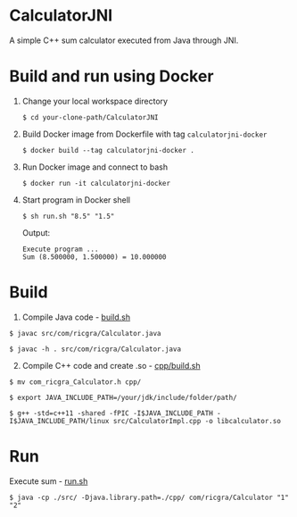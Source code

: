 # CalculatorJNI
A simple C++ sum calculator executed from Java through JNI.

# Build and run using Docker

1. Change your local workspace directory
  
    `$ cd your-clone-path/CalculatorJNI`

2. Build Docker image from Dockerfile with tag `calculatorjni-docker`

    `$ docker build --tag calculatorjni-docker .`

3. Run Docker image and connect to bash

    `$ docker run -it calculatorjni-docker`

4. Start program in Docker shell

    `$ sh run.sh "8.5" "1.5"`
    
    Output:
    
    ```
    Execute program ...
    Sum (8.500000, 1.500000) = 10.000000
    ```
# Build

1. Compile Java code - [build.sh]
```
$ javac src/com/ricgra/Calculator.java

$ javac -h . src/com/ricgra/Calculator.java
```
2. Compile C++ code and create .so - [cpp/build.sh]
```
$ mv com_ricgra_Calculator.h cpp/

$ export JAVA_INCLUDE_PATH=/your/jdk/include/folder/path/

$ g++ -std=c++11 -shared -fPIC -I$JAVA_INCLUDE_PATH -I$JAVA_INCLUDE_PATH/linux src/CalculatorImpl.cpp -o libcalculator.so
```

# Run

Execute sum - [run.sh]

```
$ java -cp ./src/ -Djava.library.path=./cpp/ com/ricgra/Calculator "1" "2"
```

[build.sh]: <https://github.com/ricgra/CalculatorJNI/blob/main/build.sh>
[cpp/build.sh]: <https://github.com/ricgra/CalculatorJNI/blob/main/cpp/build.sh>
[run.sh]: <https://github.com/ricgra/CalculatorJNI/blob/main/run.sh>
